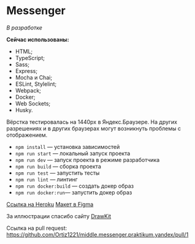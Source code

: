 # Messenger 
*В разработке*  
 
**Сейчас использованы:** 
  - HTML;  
  - TypeScript; 
  - Sass;
  - Express;
  - Mocha и Chai;
  - ESLint, Stylelint;
  - Webpack;
  - Docker;
  - Web Sockets;
  - Husky.
 
Вёрстка тестировалась на 1440px в Яндекс.Браузере. На других разрешениях и в других браузерах могут возникнуть проблемы с отображением.

- `npm install` — установка зависимостей
- `npm run start` — локальный запуск проекта
- `npm run dev` — запуск проекта в режиме разработчика
- `npm run build` — сборка проекта
- `npm run test` — запустить тесты
- `npm run lint` — линтинг 
- `npm run docker:build` — создать докер образ 
- `npm run docker:run`— запустить докер образ 


[Ссылка на Heroku](https://app-lets-talk.herokuapp.com/)
[Макет в Figma](https://www.figma.com/file/6wlz00g1Ol53iWiwg4WYDm/Messenger)

За иллюстрации спасибо сайту [DrawKit](https://www.drawkit.io/)

Ссылка на pull request: https://github.com/Ortiz1221/middle.messenger.praktikum.yandex/pull/1